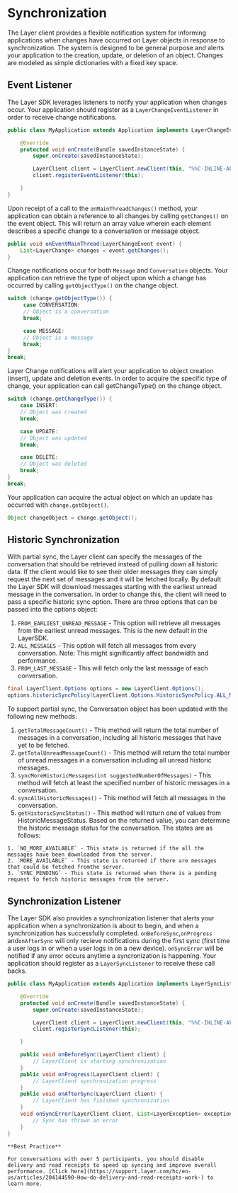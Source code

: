 # Synchronization

The Layer client provides a flexible notification system for informing applications when changes have occurred on Layer objects in response to synchronization. The system is designed to be general purpose and alerts your application to the creation, update, or deletion of an object. Changes are modeled as simple dictionaries with a fixed key space.

## Event Listener
The Layer SDK leverages listeners to notify your application when changes occur. Your application should register as a `LayerChangeEventListener` in order to receive change notifications.

```java
public class MyApplication extends Application implements LayerChangeEventListener {

    @Override
    protected void onCreate(Bundle savedInstanceState) {
        super.onCreate(savedInstanceState);

        LayerClient client = LayerClient.newClient(this, "%%C-INLINE-APPID%%", "GCM Project Number");
        client.registerEventListener(this);

    }
}
```

Upon receipt of a call to the `onMainThreadChanges()` method, your application can obtain a reference to all changes by calling `getChanges()` on the event object. This will return an array value wherein each element describes a specific change to a conversation or message object.

```java
public void onEventMainThread(LayerChangeEvent event) {
	List<LayerChange> changes = event.getChanges();
}
```

Change notifications occur for both `Message` and `Conversation` objects. Your application can retrieve the type of object upon which a change has occurred by calling `getObjectType()` on the change object.

```java
switch (change.getObjectType()) {
     case CONVERSATION:
     // Object is a conversation
     break;

     case MESSAGE:
     // Object is a message
     break;
}
break;
```

Layer Change notifications will alert your application to object creation (insert), update and deletion events. In order to acquire the specific type of change, your application can call getChangeType() on the change object.

``` java
switch (change.getChangeType()) {
	case INSERT:
	// Object was created
	break;

	case UPDATE:
	// Object was updated
	break;

	case DELETE:
	// Object was deleted
	break;
}
break;
```

Your application can acquire the actual object on which an update has occurred with `change.getObject()`.

```java
Object changeObject = change.getObject();
```

## Historic Synchronization
With partial sync, the Layer client can specify the messages of the conversation that should be retrieved instead of pulling down all historic data. If the client would like to see their older messages they can simply request the next set of messages and it will be fetched locally. By default the Layer SDK will download messages starting with the earliest unread message in the conversation. In order to change this, the client will need to pass a specific historic sync option. There are three options that can be passed into the options object:

  1. `FROM_EARLIEST_UNREAD_MESSAGE` - This option will retrieve all messages from the earliest unread messages.     This is the new default in the LayerSDK.
  2. `ALL_MESSAGES` - This option will fetch all messages from every conversation.
      Note: This might significantly affect bandwidth and performance.
  3. `FROM_LAST_MESSAGE` - This will fetch only the last message of each conversation.

```java
final LayerClient.Options options = new LayerClient.Options();
options.historicSyncPolicy(LayerClient.Options.HistoricSyncPolicy.ALL_MESSAGES);
```

To support partial sync, the Conversation object has been updated with the following new methods:

  1. `getTotalMessageCount()` - This method will return the total number of messages in a conversation, including all historic messages that have yet to be fetched.
  2. `getTotalUnreadMessageCount()` - This method will return the total number of unread messages in a conversation including all unread historic messages.
  3. `syncMoreHistoricMessages(int suggestedNumberOfMessages)` - This method will fetch at least the specified number of historic messages in a conversation.
  4. `syncAllHistoricMessages()` - This method will fetch all messages in the conversation.
  5. `getHistoricSyncStatus()` - This method will return one of values from HistoricMessageStatus. Based on the returned value, you can determine the historic message status for the conversation. The states are as follows:

  	1. `NO_MORE_AVAILABLE` - This state is returned if the all the messages have been downloaded from the server.
  	2. `MORE_AVAILABLE` - This state is returned if there are messages that could be fetched fromthe server.
  	3. `SYNC_PENDING` - This state is returned when there is a pending request to fetch historic messages from the server.

## Synchronization Listener
The Layer SDK also provides a synchronization listener that alerts your application when a synchronization is about to begin, and when a synchronization has successfully completed. `onBeforeSync`,`onProgress` and`onAfterSync` will only recieve notifications during the first sync (first time a user logs in or when a user logs in on a new device). `onSyncError` will be notified if any error occurs anytime a syncronization is happening. Your application should register as a `LayerSyncListener` to receive these call backs.

```java
public class MyApplication extends Application implements LayerSyncListener {

    @Override
    protected void onCreate(Bundle savedInstanceState) {
        super.onCreate(savedInstanceState);

        LayerClient client = LayerClient.newClient(this, "%%C-INLINE-APPID%%", "GCM Project Number");
        client.registerSyncListener(this);

    }

    public void onBeforeSync(LayerClient client) {
    	// LayerClient is starting synchronization
    }
    public void onProgress(LayerClient client) {
    	// LayerClient synchronization progress
    }
    public void onAfterSync(LayerClient client) {
    	// LayerClient has finished synchronization
    }
    void onSyncError(LayerClient client, List<LayerException> exceptions);
    	// Sync has thrown an error
    }
}
```

```emphasis
**Best Practice**

For conversations with over 5 participants, you should disable delivery and read receipts to speed up syncing and improve overall performance. [Click here](https://support.layer.com/hc/en-us/articles/204144590-How-do-delivery-and-read-receipts-work-) to learn more.
```
